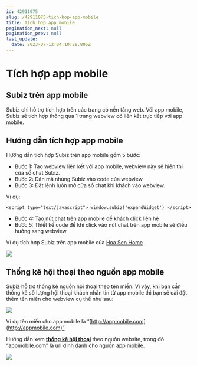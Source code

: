 ```yaml
---
id: 42911075
slug: /42911075-tich-hop-app-mobile
title: Tích hợp app mobile
pagination_next: null
pagination_prev: null
last_update:
  date: 2023-07-12T04:10:28.805Z
---
```


# Tích hợp app mobile



## Subiz trên app mobile




Subiz chỉ hỗ trợ tích hợp trên các trang có nền tảng web. Với app mobile, Subiz sẽ tích hợp thông qua 1 trang webview có liên kết trực tiếp với app mobile.
## Hướng dẫn tích hợp app mobile




Hướng dẫn tích hợp Subiz trên app mobile gồm 5 bước:



- Bước 1: Tạo webview liên kết với app mobile, webview này sẽ hiển thi cửa sổ chat Subiz.
- Bước 2: Dán mã nhúng Subiz vào code của webview
- Bước 3: Đặt lệnh luôn mở cửa sổ chat khi khách vào webview.

Ví dụ: 
```
<script type="text/javascript"> window.subiz('expandWidget') </script> 

```




- Bước 4: Tạo nút chat trên app mobile để khách click liên hệ
- Bước 5: Thiết kế code để khi click vào nút chat trên app mobile sẽ điều hướng sang webview



Ví dụ tích hợp Subiz trên app mobile của [Hoa Sen Home](https://play.google.com/store/apps/details?id=com.hoasen)


![](https://vcdn.subiz-cdn.com/file/firsfrpnlkshtqcewdut_acpxkgumifuoofoosble)

## Thống kê hội thoại theo nguồn app mobile


Subiz hỗ trợ thống kê nguồn hội thoại theo tên miền. Vì vậy, khi bạn cần thống kê số lượng hội thoại khách nhắn tin từ app mobile thì bạn sẽ cài đặt thêm tên miền cho webview cụ thể như sau:




![](https://vcdn.subiz-cdn.com/file/firsfrpnnqicmynblajs_acpxkgumifuoofoosble)


Ví dụ tên miền cho app mobile là “[http://appmobile.com](http://appmobile.com)”



Hướng dẫn xem **[thống kê hội thoại](https://app.subiz.com.vn/new-reports/convo)** theo nguồn website, trong đó “appmobile.com” là url định danh cho nguồn app mobile.


![](https://vcdn.subiz-cdn.com/file/firsfrpnqbmqpetamnon_acpxkgumifuoofoosble)
